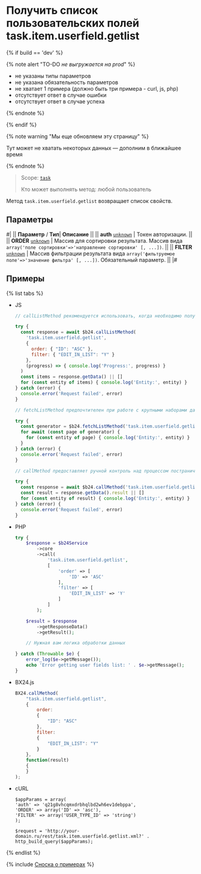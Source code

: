# Получить список пользовательских полей task.item.userfield.getlist

{% if build == 'dev' %}

{% note alert "TO-DO _не выгружается на prod_" %}

- не указаны типы параметров
- не указана обязательность параметров
- не хватает 1 примера (должно быть три примера - curl, js, php)
- отсутствует ответ в случае ошибки
- отсутствует ответ в случае успеха

{% endnote %}

{% endif %}

{% note warning "Мы еще обновляем эту страницу" %}

Тут может не хватать некоторых данных — дополним в ближайшее время

{% endnote %}

> Scope: [`task`](../../scopes/permissions.md)
>
> Кто может выполнять метод: любой пользователь

Метод `task.item.userfield.getlist` возвращает список свойств.

## Параметры

#|
||  **Параметр** / **Тип**| **Описание** ||
|| **auth**
[`unknown`](../../data-types.md) | Токен авторизации. ||
|| **ORDER**
[`unknown`](../../data-types.md) | Массив для сортировки результата. Массив вида `array('поле сортировки'=>'направление сортировки' [, ...])`. ||
|| **FILTER**
[`unknown`](../../data-types.md) | Массив фильтрации результата вида `array('фильтруемое поле'=>'значение фильтра' [, ...])`. Обязательный параметр. ||
|#

## Примеры

{% list tabs %}

- JS


    ```js
    // callListMethod рекомендуется использовать, когда необходимо получить весь набор списочных данных и объём записей относительно невелик (до примерно 1000 элементов). Метод загружает все данные сразу, что может привести к высокой нагрузке на память при работе с большими объемами.
    
    try {
      const response = await $b24.callListMethod(
        'task.item.userfield.getlist',
        {
          order: { "ID": "ASC" },
          filter: { "EDIT_IN_LIST": "Y" }
        },
        (progress) => { console.log('Progress:', progress) }
      )
      const items = response.getData() || []
      for (const entity of items) { console.log('Entity:', entity) }
    } catch (error) {
      console.error('Request failed', error)
    }
    
    // fetchListMethod предпочтителен при работе с крупными наборами данных. Метод реализует итеративную выборку с использованием генератора, что позволяет обрабатывать данные по частям и эффективно использовать память.
    
    try {
      const generator = $b24.fetchListMethod('task.item.userfield.getlist', { order: { "ID": "ASC" }, filter: { "EDIT_IN_LIST": "Y" } }, 'ID')
      for await (const page of generator) {
        for (const entity of page) { console.log('Entity:', entity) }
      }
    } catch (error) {
      console.error('Request failed', error)
    }
    
    // callMethod предоставляет ручной контроль над процессом постраничного получения данных через параметр start. Подходит для сценариев, где требуется точное управление пакетами запросов. Однако при больших объемах данных может быть менее эффективным по сравнению с fetchListMethod.
    
    try {
      const response = await $b24.callMethod('task.item.userfield.getlist', { order: { "ID": "ASC" }, filter: { "EDIT_IN_LIST": "Y" } }, 0)
      const result = response.getData().result || []
      for (const entity of result) { console.log('Entity:', entity) }
    } catch (error) {
      console.error('Request failed', error)
    }
    ```

- PHP


    ```php
    try {
        $response = $b24Service
            ->core
            ->call(
                'task.item.userfield.getlist',
                [
                    'order' => [
                        'ID' => 'ASC'
                    ],
                    'filter' => [
                        'EDIT_IN_LIST' => 'Y'
                    ]
                ]
            );
    
        $result = $response
            ->getResponseData()
            ->getResult();
    
        // Нужная вам логика обработки данных
    
    } catch (Throwable $e) {
        error_log($e->getMessage());
        echo 'Error getting user fields list: ' . $e->getMessage();
    }
    ```

- BX24.js

    ```js
    BX24.callMethod(
        "task.item.userfield.getlist",
        {
            order:
            {
                "ID": "ASC"
            },
            filter:
            {
                "EDIT_IN_LIST": "Y"
            }
        },
        function(result)
        {
        }
    );
    ```

- cURL

    ```http    
    $appParams = array(
    'auth' => 'q21g8vhcqmxdrbhqlbd2wh6ev1debppa',
    'ORDER' => array('ID' => 'asc'),
    'FILTER' => array('USER_TYPE_ID' => 'string')
    );
    ```

    ```http    
    $request = 'http://your-domain.ru/rest/task.item.userfield.getlist.xml?' . http_build_query($appParams);
    ```

{% endlist %}

{% include [Сноска о примерах](../../../_includes/examples.md) %}